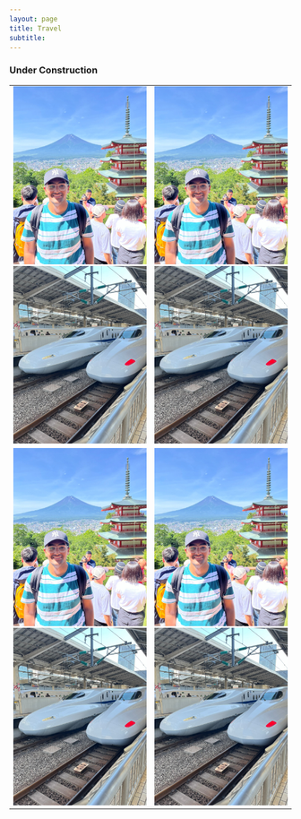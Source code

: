 ```yaml
---
layout: page
title: Travel
subtitle:
---
```

### Under Construction

<table class="carousel-table">
  <tr>
    <td>
      <div class="swiper mySwiper1">
        <div class="swiper-wrapper">
          <div class="swiper-slide"><img src="/assets/img/japan/IMG_1001.jpg" alt="Slide 1" ></div>
          <div class="swiper-slide"><img src="/assets/img/japan/IMG_1719.jpg" alt="Slide 1" ></div>
        </div>
        <div class="swiper-pagination"></div>
      </div>
    </td>
    <td>
      <div class="swiper mySwiper2">
        <div class="swiper-wrapper">
          <div class="swiper-slide"><img src="/assets/img/japan/IMG_1001.jpg" alt="Slide 2" ></div>
          <div class="swiper-slide"><img src="/assets/img/japan/IMG_1719.jpg" alt="Slide 2" ></div>
        </div>
        <div class="swiper-pagination"></div>
      </div>
    </td>
  </tr>
  <tr>
    <td>
      <div class="swiper mySwiper3">
        <div class="swiper-wrapper">
          <div class="swiper-slide"><img src="/assets/img/japan/IMG_1001.jpg" alt="Slide 3" ></div>
          <div class="swiper-slide"><img src="/assets/img/japan/IMG_1719.jpg" alt="Slide 3" ></div>
        </div>
        <div class="swiper-pagination"></div>
      </div>
    </td>
    <td>
      <div class="swiper mySwiper4">
        <div class="swiper-wrapper">
          <div class="swiper-slide"><img src="/assets/img/japan/IMG_1001.jpg" alt="Slide 4" ></div>
          <div class="swiper-slide"><img src="/assets/img/japan/IMG_1719.jpg" alt="Slide 4" ></div>
        </div>
        <div class="swiper-pagination"></div>
      </div>
    </td>
  </tr>
</table>



